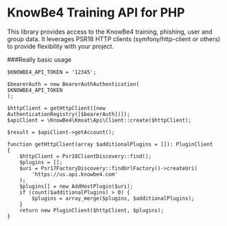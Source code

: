 # KnowBe4 Training API for PHP
This library provides access to the KnowBe4 training, phishing, user and group
data.  It leverages PSR18 HTTP clients (symfony/http-client or others) to provide 
flexibility with your project.

###Really basic usage
```
$KNOWBE4_API_TOKEN = '12345';

$bearerAuth = new BearerAuthAuthentication(
$KNOWBE4_API_TOKEN
);

$httpClient = getHttpClient([new AuthenticationRegistry([$bearerAuth])]);
$apiClient = \KnowBe4\Kmsat\Api\Client::create($httpClient);

$result = $apiClient->getAccount();

function getHttpClient(array $additionalPlugins = []): PluginClient
{
    $httpClient = Psr18ClientDiscovery::find();
    $plugins = [];
    $uri = Psr17FactoryDiscovery::findUrlFactory()->createUri(
        'https://us.api.knowbe4.com'
    );
    $plugins[] = new AddHostPlugin($uri);
    if (count($additionalPlugins) > 0) {
        $plugins = array_merge($plugins, $additionalPlugins);
    }
    return new PluginClient($httpClient, $plugins);
}
```
